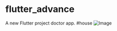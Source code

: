 # flutter_advance

A new Flutter project doctor app.
#house
![Image](https://github.com/user-attachments/assets/97d67543-0cf8-4b4e-a010-9c80025ba1ee)
